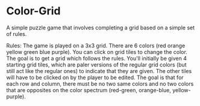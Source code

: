 # Color-Grid
A simple puzzle game that involves completing a grid based on a simple set of rules.

Rules: 
The game is played on a 3x3 grid. There are 6 colors (red orange yellow green blue purple). You can click on grid tiles to change the color. The goal is to get a grid which follows the rules. You'll initially be given 4 starting grid tiles, which are paler versions of the regular grid colors (but still act like the regular ones) to indicate that they are given. The other tiles will have to be clicked on by the player to be edited. The goal is that for each row and column, there must be no two same colors and no two colors that are opposites on the color spectrum (red-green, orange-blue, yellow-purple).
